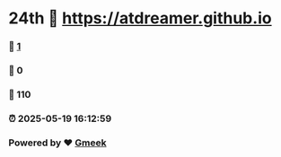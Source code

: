 # 24th :link: https://atdreamer.github.io 
### :page_facing_up: [1](https://atdreamer.github.io/tag.html) 
### :speech_balloon: 0 
### :hibiscus: 110 
### :alarm_clock: 2025-05-19 16:12:59 
### Powered by :heart: [Gmeek](https://github.com/Meekdai/Gmeek)

